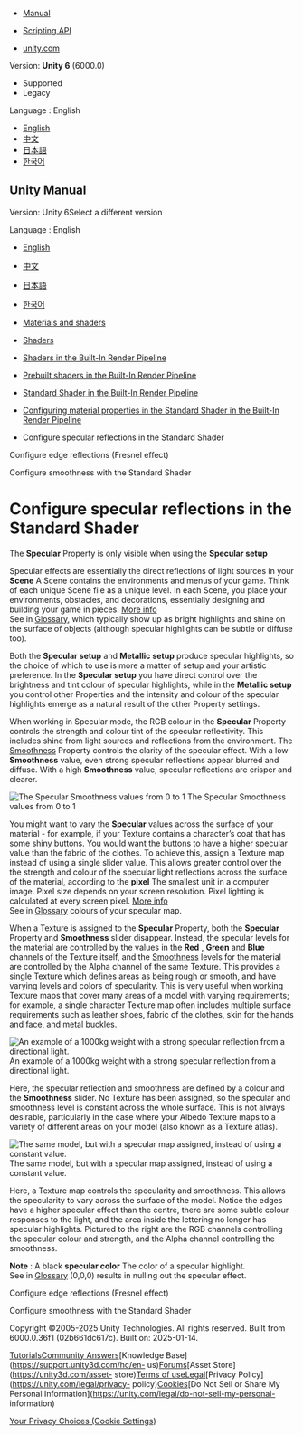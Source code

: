 [](https://docs.unity3d.com)

  * [Manual](../Manual/index.html)
  * [Scripting API](../ScriptReference/index.html)

  * [unity.com](https://unity.com/)

Version: **Unity 6** (6000.0)

  * Supported
  * Legacy

Language : English

  * [English](/Manual/StandardShaderMaterialParameterSpecular.html)
  * [中文](/cn/current/Manual/StandardShaderMaterialParameterSpecular.html)
  * [日本語](/ja/current/Manual/StandardShaderMaterialParameterSpecular.html)
  * [한국어](/kr/current/Manual/StandardShaderMaterialParameterSpecular.html)

[](https://docs.unity3d.com)

## Unity Manual

Version: Unity 6Select a different version

Language : English

  * [English](/Manual/StandardShaderMaterialParameterSpecular.html)
  * [中文](/cn/current/Manual/StandardShaderMaterialParameterSpecular.html)
  * [日本語](/ja/current/Manual/StandardShaderMaterialParameterSpecular.html)
  * [한국어](/kr/current/Manual/StandardShaderMaterialParameterSpecular.html)

  * [Materials and shaders](materials-and-shaders.html)
  * [Shaders](Shaders.html)
  * [Shaders in the Built-In Render Pipeline](shader-built-in-birp-landing.html)
  * [Prebuilt shaders in the Built-In Render Pipeline](shader-built-in-birp.html)
  * [Standard Shader in the Built-In Render Pipeline](shader-StandardShader-landing.html)
  * [Configuring material properties in the Standard Shader in the Built-In Render Pipeline](StandardShaderChangeProperties.html)
  * Configure specular reflections in the Standard Shader 

[](StandardShaderFresnel.html)

Configure edge reflections (Fresnel effect)

[](StandardShaderMaterialParameterSmoothness.html)

Configure smoothness with the Standard Shader

# Configure specular reflections in the Standard Shader

The **Specular** Property is only visible when using the **Specular setup**

Specular effects are essentially the direct reflections of light sources in
your **Scene** A Scene contains the environments and menus of your game. Think
of each unique Scene file as a unique level. In each Scene, you place your
environments, obstacles, and decorations, essentially designing and building
your game in pieces. [More info](CreatingScenes.html)  
See in [Glossary](Glossary.html#Scene), which typically show up as bright
highlights and shine on the surface of objects (although specular highlights
can be subtle or diffuse too).

Both the **Specular setup** and **Metallic setup** produce specular
highlights, so the choice of which to use is more a matter of setup and your
artistic preference. In the **Specular setup** you have direct control over
the brightness and tint colour of specular highlights, while in the **Metallic
setup** you control other Properties and the intensity and colour of the
specular highlights emerge as a natural result of the other Property settings.

When working in Specular mode, the RGB colour in the **Specular** Property
controls the strength and colour tint of the specular reflectivity. This
includes shine from light sources and reflections from the environment. The
[Smoothness](StandardShaderMaterialParameterSmoothness.html) Property controls
the clarity of the specular effect. With a low **Smoothness** value, even
strong specular reflections appear blurred and diffuse. With a high
**Smoothness** value, specular reflections are crisper and clearer.

![The Specular Smoothness values from 0 to
1](../uploads/Main/StandardShaderReflectivityGraduationTable.svg) The Specular
Smoothness values from 0 to 1

You might want to vary the **Specular** values across the surface of your
material - for example, if your Texture contains a character’s coat that has
some shiny buttons. You would want the buttons to have a higher specular value
than the fabric of the clothes. To achieve this, assign a Texture map instead
of using a single slider value. This allows greater control over the the
strength and colour of the specular light reflections across the surface of
the material, according to the **pixel** The smallest unit in a computer
image. Pixel size depends on your screen resolution. Pixel lighting is
calculated at every screen pixel. [More info](ShadowPerformance.html)  
See in [Glossary](Glossary.html#pixel) colours of your specular map.

When a Texture is assigned to the **Specular** Property, both the **Specular**
Property and **Smoothness** slider disappear. Instead, the specular levels for
the material are controlled by the values in the **Red** , **Green** and
**Blue** channels of the Texture itself, and the
[Smoothness](StandardShaderMaterialParameterSmoothness.html) levels for the
material are controlled by the Alpha channel of the same Texture. This
provides a single Texture which defines areas as being rough or smooth, and
have varying levels and colors of specularity. This is very useful when
working Texture maps that cover many areas of a model with varying
requirements; for example, a single character Texture map often includes
multiple surface requirements such as leather shoes, fabric of the clothes,
skin for the hands and face, and metal buckles.

![An example of a 1000kg weight with a strong specular reflection from a
directional light.](../uploads/Main/StandardShaderSpecularCol1000kgWeight.jpg)
An example of a 1000kg weight with a strong specular reflection from a
directional light.

Here, the specular reflection and smoothness are defined by a colour and the
**Smoothness** slider. No Texture has been assigned, so the specular and
smoothness level is constant across the whole surface. This is not always
desirable, particularly in the case where your Albedo Texture maps to a
variety of different areas on your model (also known as a Texture atlas).

![The same model, but with a specular map assigned, instead of using a
constant value.](../uploads/Main/StandardShaderSpecularMap1000kgWeight.jpg)
The same model, but with a specular map assigned, instead of using a constant
value.

Here, a Texture map controls the specularity and smoothness. This allows the
specularity to vary across the surface of the model. Notice the edges have a
higher specular effect than the centre, there are some subtle colour responses
to the light, and the area inside the lettering no longer has specular
highlights. Pictured to the right are the RGB channels controlling the
specular colour and strength, and the Alpha channel controlling the
smoothness.

**Note** : A black **specular color** The color of a specular highlight.  
See in [Glossary](Glossary.html#specularcolor) (0,0,0) results in nulling out
the specular effect.

[](StandardShaderFresnel.html)

Configure edge reflections (Fresnel effect)

[](StandardShaderMaterialParameterSmoothness.html)

Configure smoothness with the Standard Shader

Copyright ©2005-2025 Unity Technologies. All rights reserved. Built from
6000.0.36f1 (02b661dc617c). Built on: 2025-01-14.

[Tutorials](https://learn.unity.com/)[Community
Answers](https://answers.unity3d.com)[Knowledge
Base](https://support.unity3d.com/hc/en-
us)[Forums](https://forum.unity3d.com)[Asset Store](https://unity3d.com/asset-
store)[Terms of
use](https://docs.unity3d.com/Manual/TermsOfUse.html)[Legal](https://unity.com/legal)[Privacy
Policy](https://unity.com/legal/privacy-
policy)[Cookies](https://unity.com/legal/cookie-policy)[Do Not Sell or Share
My Personal Information](https://unity.com/legal/do-not-sell-my-personal-
information)

[Your Privacy Choices (Cookie Settings)](javascript:void\(0\);)

